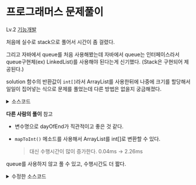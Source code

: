 # 프로그래머스 문제풀이

Lv.2 [기능개발](https://programmers.co.kr/learn/courses/30/lessons/42586)

처음에 실수로 stack으로 풀어서 시간이 좀 걸렸다.

그리고 자바에서 queue를 처음 사용해봤는데 자바에서 queue는 인터페이스라서 queue구현체(ex) LinkedList)를 사용해야 된다는게 신기했다. (Stack은 구현되어 제공된다.)

solution 함수의 반환값이 `int[]`라서 ArrayList를 사용한뒤에 나중에 크기를 할당해서 일일이 집어넣는 식으로 문제를 풀었는데 다른 방법은 없을지 궁금해졌다.

<details><summary>소스코드</summary>

```java
import java.util.*;

class Solution {
    public int[] solution(int[] progresses, int[] speeds) {
        ArrayList<Integer> answer = new ArrayList<>();
        Queue<Integer> tasks = new LinkedList<>();
        for(int i=0; i<progresses.length; i++) {
            tasks.add((100-progresses[i]-1) / speeds[i] + 1);
        }
        
        int count = 1;
        int front_task = tasks.poll();
        while(!tasks.isEmpty()) {
            if(front_task >= tasks.peek()) {
                count++;
                tasks.poll();
            }
            else {
                answer.add(count);
                count = 1;
                front_task = tasks.poll();
            }
        }
        answer.add(count);
        
        int[] ret = new int[answer.size()];
        for(int i=0; i<ret.length; i++) {
            ret[i] = answer.get(i);
        }
        return ret;
    }
}
```

</details>

**다른 사람의 풀이** 참고

* 변수명으로 dayOfEnd가 직관적이고 좋은 것 같다.

* `mapToInt()` 메소드를 사용해서 ArrayList를 int[]로 변환할 수 있다.

  > 대신 수행시간이 많이 증가한다. 0.04ms -> 2.26ms

queue를 사용하지 않고 풀 수 있고, 수행시간도 더 짧다.

<details><summary>수정한 소스코드</summary>

```java
import java.util.*;

class Solution {
    public int[] solution(int[] progresses, int[] speeds) {
        ArrayList<Integer> answer = new ArrayList<>();
        
        int frontDayOfEnd = (100-progresses[0]-1) / speeds[0] + 1;
        int count = 1;
        for(int i=1; i<progresses.length; i++) {
            int dayOfEnd = (100-progresses[i]-1) / speeds[i] + 1;
            if(dayOfEnd <= frontDayOfEnd) {
                count++;
            }
            else {
                frontDayOfEnd = dayOfEnd;
                answer.add(count);
                count = 1;
            }
        }
        answer.add(count);
        
        return answer.stream().mapToInt(Integer::intValue).toArray();
    }
}
```

</details>